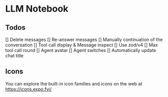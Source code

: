 # LLM Notebook

## Todos

[] Delete messages
[] Re-answer messages
[] Manually continuation of the conversation
[] Tool call display & Message inspect
[] Use zod/v4
[] Max tool call round
[] Agent avatar
[] Agent switches
[] Automatically update chat title

## Icons

You can explore the built-in icon families and icons on the web at https://icons.expo.fyi/
